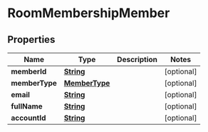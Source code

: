 

# RoomMembershipMember


## Properties

| Name | Type | Description | Notes |
|------------ | ------------- | ------------- | -------------|
|**memberId** | [**String**](String.md) |  |  [optional] |
|**memberType** | [**MemberType**](MemberType.md) |  |  [optional] |
|**email** | [**String**](String.md) |  |  [optional] |
|**fullName** | [**String**](String.md) |  |  [optional] |
|**accountId** | [**String**](String.md) |  |  [optional] |



